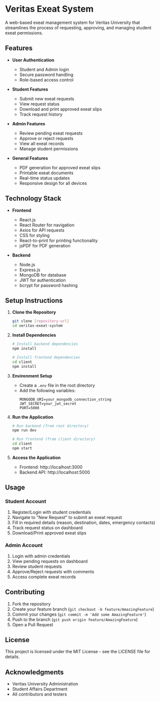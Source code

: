 # Veritas Exeat System

A web-based exeat management system for Veritas University that streamlines the process of requesting, approving, and managing student exeat permissions.

## Features

- **User Authentication**
  - Student and Admin login
  - Secure password handling
  - Role-based access control

- **Student Features**
  - Submit new exeat requests
  - View request status
  - Download and print approved exeat slips
  - Track request history

- **Admin Features**
  - Review pending exeat requests
  - Approve or reject requests
  - View all exeat records
  - Manage student permissions

- **General Features**
  - PDF generation for approved exeat slips
  - Printable exeat documents
  - Real-time status updates
  - Responsive design for all devices

## Technology Stack

- **Frontend**
  - React.js
  - React Router for navigation
  - Axios for API requests
  - CSS for styling
  - React-to-print for printing functionality
  - jsPDF for PDF generation

- **Backend**
  - Node.js
  - Express.js
  - MongoDB for database
  - JWT for authentication
  - bcrypt for password hashing

## Setup Instructions

1. **Clone the Repository**
   ```bash
   git clone [repository-url]
   cd veritas-exeat-system
   ```

2. **Install Dependencies**
   ```bash
   # Install backend dependencies
   npm install

   # Install frontend dependencies
   cd client
   npm install
   ```

3. **Environment Setup**
   - Create a `.env` file in the root directory
   - Add the following variables:
     ```
     MONGODB_URI=your_mongodb_connection_string
     JWT_SECRET=your_jwt_secret
     PORT=5000
     ```

4. **Run the Application**
   ```bash
   # Run backend (from root directory)
   npm run dev

   # Run frontend (from client directory)
   cd client
   npm start
   ```

5. **Access the Application**
   - Frontend: http://localhost:3000
   - Backend API: http://localhost:5000

## Usage

### Student Account
1. Register/Login with student credentials
2. Navigate to "New Request" to submit an exeat request
3. Fill in required details (reason, destination, dates, emergency contacts)
4. Track request status on dashboard
5. Download/Print approved exeat slips

### Admin Account
1. Login with admin credentials
2. View pending requests on dashboard
3. Review student requests
4. Approve/Reject requests with comments
5. Access complete exeat records

## Contributing

1. Fork the repository
2. Create your feature branch (`git checkout -b feature/AmazingFeature`)
3. Commit your changes (`git commit -m 'Add some AmazingFeature'`)
4. Push to the branch (`git push origin feature/AmazingFeature`)
5. Open a Pull Request

## License

This project is licensed under the MIT License - see the LICENSE file for details.

## Acknowledgments

- Veritas University Administration
- Student Affairs Department
- All contributors and testers 